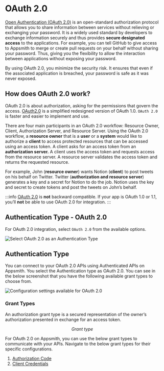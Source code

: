 # OAuth 2.0

[Open Authentication (OAuth 2.0)](https://oauth.net/2/) is an open-standard authorization protocol that allows you to share information between services without relieving or exchanging your password. It is a widely used standard by developers to exchange information securely and thus provides **secure designated access** to the applications. For example, you can tell GitHub to give access to Appsmith to merge or create pull requests on your behalf without sharing your password. Thus, giving you the flexibility to allow the interaction between applications without exposing your password.

By using OAuth 2.0, you minimize the security risk. It ensures that even if the associated application is breached, your password is safe as it was never exposed.

## How does OAuth 2.0 work?

OAuth 2.0 is about authorization, asking for the permissions that govern the access. [OAuth2.0](https://oauth.net/2/) is a simplified redesigned version of OAuth 1.0. `OAuth 2.0` is faster and easier to implement and use.

There are four main participants in an OAuth 2.0 workflow: Resource Owner, Client, Authorization Server, and Resource Server. Using the OAuth 2.0 workflow, a **resource owner** that is a **user** or a **system** would like to authorize a **client** to access protected resources that can be accessed using an access token. A client asks for an access token from an **authorization server.** A client uses the access token and requests access from the resource server. A resource server validates the access token and returns the requested resource.

For example, John (**resource owner**) wants Notion (**client**) to post tweets on his behalf on Twitter. Twitter (**authorization and resource server**) generates a key and a secret for Notion to do the job. Notion uses the key and secret to create tokens and post the tweets on John’s behalf.

:::info
[OAuth 2.0](https://oauth.net/2/) is **not** backward compatible. If your app is OAuth 1.0 or 1.1, you’ll **not** be able to use OAuth 2.0 for integration.
:::

## Authentication Type - OAuth 2.0

For OAuth 2.0 integration, select `OAuth 2.0` from the available options.

![Select OAuth 2.0 as an Authentication Type](</img/OAuth__API_Integration__Authentication_Type.png>)

## Authentication Type

You can connect to your OAuth 2.0 APIs using Authenticated APIs on Appsmith. You select the Authentication type as OAuth 2.0. You can see in the below screenshot that you have the following available grant types to choose from.

![Configuration settings available for OAuth 2.0](</img/OAuth__API_Integration__Authentication_Type__OAuth_2.0__Grant_Types.png>)

### Grant Types

An authorization grant type is a secured representation of the owner’s authorization presented in exchange for an access token.

 <figure>
 <object data="https://www.youtube.com/embed/NOpmWnQuwwQ?autoplay=0" width='860px' height='515px'></object>
 <figcaption align="center"><i>Grant type</i></figcaption>
</figure> 


For OAuth 2.0 on Appsmith, you can use the below grant types to communicate with your APIs. Navigate to the below grant types for their specific configurations.

1. [Authorization Code](authorization-code.md)
2. [Client Credentials](client-credentials.md)

